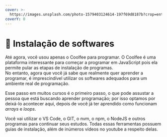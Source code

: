 ```yaml
---
cover: >-
  https://images.unsplash.com/photo-1579403124614-197f69d8187b?crop=entropy&cs=srgb&fm=jpg&ixid=M3wxOTcwMjR8MHwxfHNlYXJjaHw0fHxzb2Z0d2FyZXxlbnwwfHx8fDE2OTM2MDkyMDB8MA&ixlib=rb-4.0.3&q=85
coverY: 0
---
```


# 💾 Instalação de softwares

Até agora, você usou apenas o Coolfee para programar. O Coolfee é uma plataforma interessante para começar a programar em JavaScript pois ela permite pular as etapas de instalação de programas.\
No entanto, agora que você já sabe que realmente quer aprender a programar, é imprescindível utilizar os softwares adequados para um ambiente real de programação.

Esse passo em muitos cursos é o primeiro passo, o que pode assustar a pessoa que está buscando aprender programação; por isso optamos por deixá-lo acontecer aqui, depois de você já ter aprendido como funcionam _arrays_ e _loops_.

Você vai utilizar o VS Code, o GIT, o nvm, o npm, o NodeJS e outros programas para continuar seus estudos. Todas essas ferramentas possuem guias de instalação, além de inúmeros vídeos no youtube a respeito delas.
